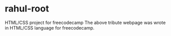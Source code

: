# rahul-root
HTML/CSS project for freecodecamp
The above tribute webpage was wrote in HTML/CSS language for freecodecamp.
